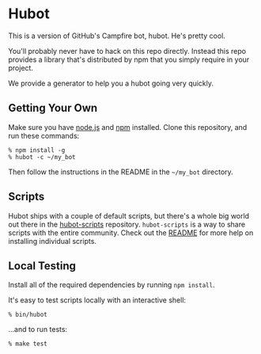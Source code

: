 # Hubot

This is a version of GitHub's Campfire bot, hubot. He's pretty cool.

You'll probably never have to hack on this repo directly.  Instead this
repo provides a library that's distributed by npm that you simply
require in your project.

We provide a generator to help you a hubot going very quickly.

## Getting Your Own

Make sure you have [node.js](http://nodejs.org/) and [npm](http://npmjs.org/)
installed. Clone this repository, and run these commands:

    % npm install -g
    % hubot -c ~/my_bot

Then follow the instructions in the README in the `~/my_bot` directory.

## Scripts

Hubot ships with a couple of default scripts, but there's a whole big world out
there in the [hubot-scripts](https://github.com/github/hubot-scripts)
repository. `hubot-scripts` is a way to share scripts with the entire
community. Check out the
[README](https://github.com/github/hubot-scripts#readme) for more help on
installing individual scripts.

## Local Testing

Install all of the required dependencies by running `npm install`.

It's easy to test scripts locally with an interactive shell:

    % bin/hubot

...and to run tests:

    % make test
